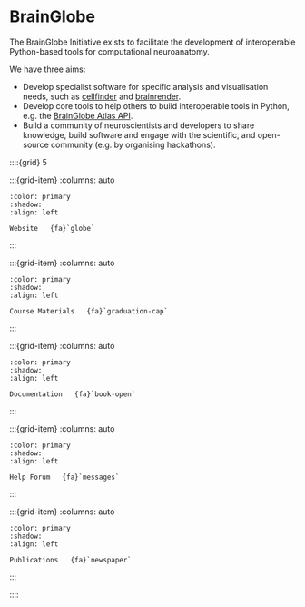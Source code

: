 # BrainGlobe

The BrainGlobe Initiative exists to facilitate the development of interoperable Python-based tools for computational neuroanatomy.

We have three aims:

* Develop specialist software for specific analysis and visualisation needs, such as [cellfinder](https://brainglobe.info/cellfinder) and [brainrender](https://docs.brainrender.info/).
* Develop core tools to help others to build interoperable tools in Python, e.g. the [BrainGlobe Atlas API](https://brainglobe.info/atlas-api).
* Build a community of neuroscientists and developers to share knowledge, build software and engage with the scientific, and open-source community (e.g. by organising hackathons).


::::{grid} 5

:::{grid-item}
:columns: auto
```{button-link} https://brainglobe.info/
:color: primary
:shadow:
:align: left 

Website   {fa}`globe`
```
:::

:::{grid-item}
:columns: auto
```{button-link} https://github.com/brainglobe
:color: primary
:shadow:
:align: left 

Course Materials   {fa}`graduation-cap`
```
:::

:::{grid-item}
:columns: auto
```{button-link} https://docs.brainglobe.info/
:color: primary
:shadow:
:align: left 

Documentation   {fa}`book-open`
```
:::

:::{grid-item}
:columns: auto
```{button-link} https://forum.image.sc/tag/brainglobe
:color: primary
:shadow:
:align: left 

Help Forum   {fa}`messages`
```
:::

:::{grid-item}
:columns: auto
```{button-link} https://brainglobe.info/publications
:color: primary
:shadow:
:align: left 

Publications   {fa}`newspaper`
```
:::

::::